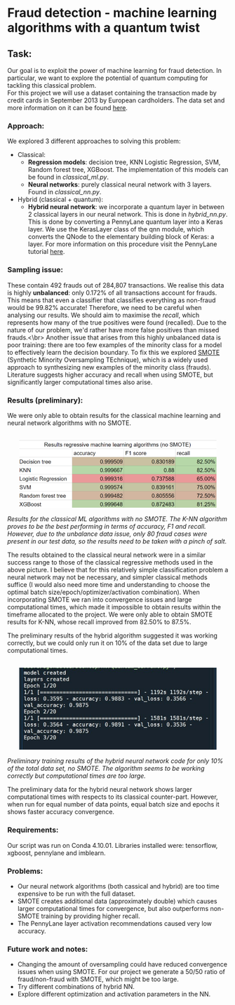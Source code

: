 # Fraud detection - machine learning algorithms with a quantum twist
## Task:
Our goal is to exploit the power of machine learning for fraud detection. In particular, we want to explore the potential of quantum computing for tackling this classical problem.<br />
For this project we will use a dataset containing the transaction made by credit cards in September 2013 by European cardholders. The data set and more information on it can be found [here](https://www.kaggle.com/mlg-ulb/creditcardfraud).
### Approach:
We explored 3 different approaches to solving this problem:
- Classical:
   * **Regression models**: decision tree, KNN Logistic Regression, SVM, Random forest tree, XGBoost. The implementation of this models can be found in *classical_ml.py*.
   * **Neural networks**: purely classical neural network with 3 layers. Found in *classical_nn.py*.
- Hybrid (classical + quantum):
   * **Hybrid neural network**: we incorporate a quantum layer in between 2 classical layers in our neural network. This is done in *hybrid_nn.py*.
   This is done by converting a PennyLane quantum layer into a Keras layer. We use the KerasLayer class of the qnn module, which converts the QNode to the elementary building block of Keras: a layer. For more information on this procedure visit the PennyLane tutorial [here](https://pennylane.ai/qml/demos/tutorial_qnn_module_tf.html).

### Sampling issue:
These contain 492 frauds out of 284,807 transactions. We realise this data is highly **unbalanced**: only 0.172% of all transactions account for frauds. This means that even a classifier that classifies everything as non-fraud would be 99.82% accurate! Therefore, we need to be careful when analysing our results. We should aim to maximise the *recall*, which represents how many of the true positives were found (recalled). Due to the nature of our problem, we'd rather have more false positives than missed frauds.<\br>
Another issue that arises from this highly unbalanced data is poor training: there are too few examples of the minority class for a model to effectively learn the decision boundary. To fix this we explored [SMOTE](https://machinelearningmastery.com/smote-oversampling-for-imbalanced-classification/) (Synthetic Minority Oversampling TEchnique), which is a widely used approach to synthesizing new examples of the minority class (frauds). Literature suggests higher accuracy and recall when using SMOTE, but significantly larger computational times also arise.

### Results (preliminary):
We were only able to obtain results for the classical machine learning and neural network algorithms with no SMOTE.
<p align="center">
<br/><img src='/img/ml_clas_results.png' width="450">
</p>
<p>
<em>Results for the classical ML algorithms with no SMOTE. The K-NN algorithm proves to be the best performing in terms of accuracy, F1 and recall. However, due to the unbalance data issue, only 80 fraud cases were present in our test data, so the results need to be taken with a pinch of salt.</em>
</p>
The results obtained to the classical neural network were in a similar success range to those of the classical regressive methods used in the above picture. I believe that for this relatively simple classification problem a neural network may not be necessary, and simpler classical methods suffice (I would also need more time and understanding to choose the optimal batch size/epoch/optimizer/activation combination).
When incorporating SMOTE we ran into convergence issues and large computational times, which made it impossible to obtain results within the timeframe allocated to the project. We were only able to obtain SMOTE results for K-NN, whose recall improved from 82.50% to 87.5%.

The preliminary results of the hybrid algorithm suggested it was working correctly, but we could only run it on 10% of the data set due to large computational times.
<p align="center">
<br/><img src='/img/prel_hybrid.jfif' width="450">
</p>
<p>
<em>Preliminary training results of the hybrid neural network code for only 10% of the total data set, no SMOTE. The algorithm seems to be working correctly but computational times are too large.</em>
</p>
The preliminary data for the hybrid neural network shows larger computational times with respects to its classical counter-part. However, when run for equal number of data points, equal batch size and epochs it shows faster accuracy convergence.

### Requirements:
Our script was run on Conda 4.10.01. Libraries installed were: tensorflow, xgboost, pennylane and imblearn.
### Problems:
- Our neural network algorithms (both cassical and hybrid) are too time expensive to be run with the full dataset.
- SMOTE creates additional data (approximately double) which causes larger computational times for convergence, but also outperforms non-SMOTE training by providing higher recall.
- The PennyLane layer activation recommendations caused very low accuracy.

### Future work and notes:
- Changing the amount of oversampling could have reduced convergence issues when using SMOTE. For our project we generate a 50/50 ratio of fraud/non-fraud with SMOTE, which might be too large.
- Try different combinations of hybrid NN.
- Explore different optimization and activation parameters in the NN.


